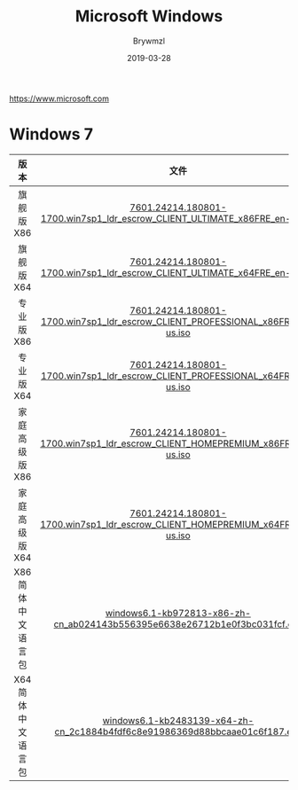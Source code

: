 ﻿---
layout:     post
title:      Microsoft Windows
date:       2019-03-28
author:     Brywmzl
tags: [Microsoft,KMS,微软]
categories: []
---
https://www.microsoft.com

<!--more-->

# Windows 7

|版本|文件
|:-:|:-:
|旗舰版 X86|[7601.24214.180801-1700.win7sp1_ldr_escrow_CLIENT_ULTIMATE_x86FRE_en-us.iso](http://download.microsoft.com/download/1/E/6/1E6B4803-DD2A-49DF-8468-69C0E6E36218/7601.24214.180801-1700.win7sp1_ldr_escrow_CLIENT_ULTIMATE_x86FRE_en-us.iso)
|旗舰版 X64|[7601.24214.180801-1700.win7sp1_ldr_escrow_CLIENT_ULTIMATE_x64FRE_en-us.iso](http://download.microsoft.com/download/5/1/9/5195A765-3A41-4A72-87D8-200D897CBE21/7601.24214.180801-1700.win7sp1_ldr_escrow_CLIENT_ULTIMATE_x64FRE_en-us.iso)
|专业版 X86|[7601.24214.180801-1700.win7sp1_ldr_escrow_CLIENT_PROFESSIONAL_x86FRE_en-us.iso](https://download.microsoft.com/download/C/0/6/C067D0CD-3785-4727-898E-60DC3120BB14/7601.24214.180801-1700.win7sp1_ldr_escrow_CLIENT_PROFESSIONAL_x86FRE_en-us.iso)
|专业版 X64|[7601.24214.180801-1700.win7sp1_ldr_escrow_CLIENT_PROFESSIONAL_x64FRE_en-us.iso](http://download.microsoft.com/download/0/6/3/06365375-C346-4D65-87C7-EE41F55F736B/7601.24214.180801-1700.win7sp1_ldr_escrow_CLIENT_PROFESSIONAL_x64FRE_en-us.iso)
|家庭高级版 X86|[7601.24214.180801-1700.win7sp1_ldr_escrow_CLIENT_HOMEPREMIUM_x86FRE_en-us.iso](http://download.microsoft.com/download/E/D/A/EDA6B508-7663-4E30-86F9-949932F443D0/7601.24214.180801-1700.win7sp1_ldr_escrow_CLIENT_HOMEPREMIUM_x86FRE_en-us.iso)
|家庭高级版 X64|[7601.24214.180801-1700.win7sp1_ldr_escrow_CLIENT_HOMEPREMIUM_x64FRE_en-us.iso](http://download.microsoft.com/download/E/A/8/EA804D86-C3DF-4719-9966-6A66C9306598/7601.24214.180801-1700.win7sp1_ldr_escrow_CLIENT_HOMEPREMIUM_x64FRE_en-us.iso)
|X86 简体中文语言包|[windows6.1-kb972813-x86-zh-cn_ab024143b556395e6638e26712b1e0f3bc031fcf.exe](http://download.windowsupdate.com/msdownload/update/software/updt/2009/08/windows6.1-kb972813-x86-zh-cn_ab024143b556395e6638e26712b1e0f3bc031fcf.exe)
|X64 简体中文语言包|[windows6.1-kb2483139-x64-zh-cn_2c1884b4fdf6c8e91986369d88bbcaae01c6f187.exe](http://download.windowsupdate.com/msdownload/update/software/updt/2011/02/windows6.1-kb2483139-x64-zh-cn_2c1884b4fdf6c8e91986369d88bbcaae01c6f187.exe)
